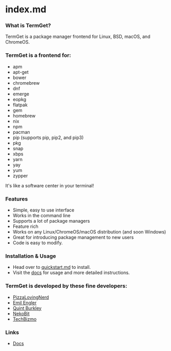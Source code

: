 # index.md

### What is TermGet?
TermGet is a package manager frontend for Linux, BSD, macOS, and ChromeOS.

### TermGet is a frontend for:

 - apm
 - apt-get
 - bower
 - chromebrew
 - dnf
 - emerge
 - eopkg
 - flatpak
 - gem
 - homebrew
 - nix
 - npm
 - pacman
 - pip (supports pip, pip2, and pip3)
 - pkg
 - snap
 - xbps
 - yarn
 - yay
 - yum
 - zypper

It's like a software center in your terminal!

### Features

 - Simple, easy to use interface
 - Works in the command line
 - Supports a lot of package managers
 - Feature rich
 - Works on any Linux/ChromeOS/macOS distribution (and soon Windows)
 - Great for introducing package management to new users
 - Code is easy to modify.

### Installation & Usage

 - Head over to [quickstart.md](quickstart.html) to install.
 - Visit the [docs](/docs) for usage and more detailed instructions.

### TermGet is developed by these fine developers:

 - [PizzaLovingNerd](https://github.com/pizzalovingnerd)
 - [Emil Engler](https://github.com/emilengler)
 - [Quint Burkley](https://github.com/qwow5)
 - [NekoBit](https://github.com/nekobit1)
 - [TechBizmo](https://github.com/techbizmo)

### Links

 - [Docs](https://termget.github.io/docs)
